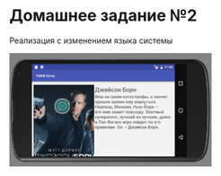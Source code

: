 # Домашнее задание №2

Реализация с изменением языка системы

<img src="https://github.com/IFMO-Android-2016/homework2/blob/master/rus_horizontal.png" width="360px"/>



